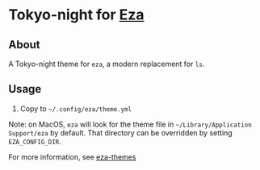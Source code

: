 # Tokyo-night for [Eza](https://github.com/eza-community/eza)

## About

A Tokyo-night theme for `eza`, a modern replacement for `ls`.

## Usage

1. Copy to `~/.config/eza/theme.yml`

Note: on MacOS, `eza` will look for the theme file in `~/Library/Application Support/eza` by default. That directory can be overridden by setting `EZA_CONFIG_DIR`.

For more information, see [eza-themes](https://github.com/eza-community/eza-themes)
